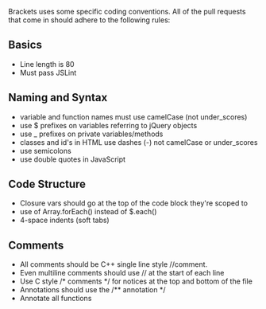 Brackets uses some specific coding conventions. All of the pull requests that come in should adhere to the following rules:
## Basics ##
* Line length is 80
* Must pass JSLint

## Naming and Syntax ##
* variable and function names must use camelCase (not under_scores)
* use $ prefixes on variables referring to jQuery objects
* use _ prefixes on private variables/methods
* classes and id's in HTML use dashes (-) not camelCase or under_scores
* use semicolons
* use double quotes in JavaScript

## Code Structure ##
* Closure vars should go at the top of the code block they're scoped to
* use of Array.forEach() instead of $.each()
* 4-space indents (soft tabs)

## Comments ##
* All comments should be C++ single line style //comment.
* Even multiline comments should use // at the start of each line
* Use C style /* comments */ for notices at the top and bottom of the file
* Annotations should use the /** annotation */
* Annotate all functions